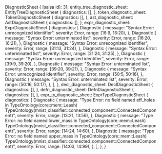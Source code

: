 DiagnosticSheet {
    [salsa id]: 31,
    entity_tree_diagnostic_sheet: EntityTreeDiagnosticSheet {
        diagnostics: [],
    },
    token_diagnostic_sheet: TokenDiagnosticSheet {
        diagnostics: [],
    },
    ast_diagnostic_sheet: AstDiagnosticSheet {
        diagnostics: [],
    },
    expr_diagnostic_sheet: ExprDiagnosticSheet {
        diagnostics: [
            Diagnostic {
                message: "Syntax Error: unrecognized identifier",
                severity: Error,
                range: [16:9, 16:20),
            },
            Diagnostic {
                message: "Syntax Error: unterminated list",
                severity: Error,
                range: [16:20, 16:21),
            },
            Diagnostic {
                message: "Syntax Error: unrecognized identifier",
                severity: Error,
                range: [31:13, 31:24),
            },
            Diagnostic {
                message: "Syntax Error: unterminated list",
                severity: Error,
                range: [31:24, 31:25),
            },
            Diagnostic {
                message: "Syntax Error: unrecognized identifier",
                severity: Error,
                range: [39:9, 39:20),
            },
            Diagnostic {
                message: "Syntax Error: unterminated list",
                severity: Error,
                range: [39:20, 39:21),
            },
            Diagnostic {
                message: "Syntax Error: unrecognized identifier",
                severity: Error,
                range: [50:5, 50:16),
            },
            Diagnostic {
                message: "Syntax Error: unterminated list",
                severity: Error,
                range: [50:16, 50:17),
            },
        ],
    },
    decl_diagnostic_sheet: DeclDiagnosticSheet {
        diagnostics: [],
    },
    defn_diagnostic_sheet: DefnDiagnosticSheet {
        diagnostics: [],
    },
    expr_ty_diagnostic_sheet: ExprTypeDiagnosticSheet {
        diagnostics: [
            Diagnostic {
                message: "Type Error: no field named eff_holes in TypeOntology(core::mem::Leash) TypeOntology(mnist_classifier::connected_component::ConnectedComponent)",
                severity: Error,
                range: [13:21, 13:56),
            },
            Diagnostic {
                message: "Type Error: no field named lower_mass in TypeOntology(core::mem::Leash) TypeOntology(mnist_classifier::connected_component::ConnectedComponent)",
                severity: Error,
                range: [14:24, 14:60),
            },
            Diagnostic {
                message: "Type Error: no field named upper_mass in TypeOntology(core::mem::Leash) TypeOntology(mnist_classifier::connected_component::ConnectedComponent)",
                severity: Error,
                range: [14:63, 14:99),
            },
        ],
    },
}